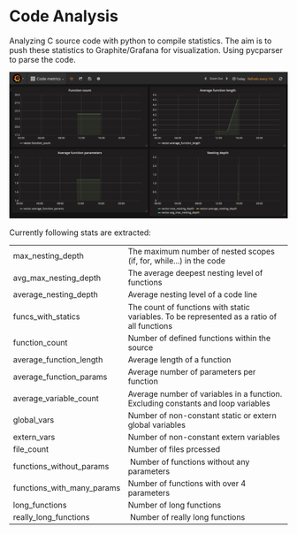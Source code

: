 # Code Analysis
Analyzing C source code with python to compile statistics.
The aim is to push these statistics to Graphite/Grafana for visualization.
Using pycparser to parse the code.

![Grafana dashboard screenshot](docs/Grafana.png)

Currently following stats are extracted:

|  |  |
| --- | --- |
| max_nesting_depth | The maximum number of nested scopes (if, for, while...) in the code |
| avg_max_nesting_depth | The average deepest nesting level of functions |
| average_nesting_depth | Average nesting level of a code line |
| funcs_with_statics | The count of functions with static variables. To be represented as a ratio of all functions | 
| function_count | Number of defined functions within the source |
| average_function_length | Average length of a function |
| average_function_params | Average number of parameters per function |
| average_variable_count | Average number of variables in a function. Excluding constants and loop variables |
| global_vars | Number of non-constant static or extern global variables | 
| extern_vars | Number of non-constant extern variables |
| file_count | Number of files prcessed |
| functions_without_params | Number of functions without any parameters |
| functions_with_many_params | Number of functions with over 4 parameters |
| long_functions | Number of long functions |
| really_long_functions | Number of really long functions |
